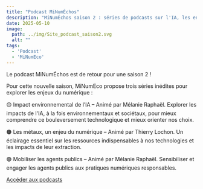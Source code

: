 ```yaml
---
title: "Podcast MiNumÉchos"
description: "MiNumÉchos saison 2 : séries de podcasts sur l'IA, les enjeux miniers et sur l'engagement des agents publics"
date: 2025-05-10
image:
  path: ../img/Site_podcast_saison2.svg
  alt: ""
tags:
  - 'Podcast'
  - 'MiNumEco'
---
```


<!-- chapô-->
Le podcast MiNumÉchos est de retour pour une saison 2 !

<!-- texte-->

Pour cette nouvelle saison, MiNumEco propose trois séries inédites pour explorer les enjeux du numérique :

🟡 Impact environnemental de l’IA – Animé par Mélanie Raphaël.
Explorer les impacts de l'IA, à la fois environnementaux et sociétaux, pour mieux comprendre ce bouleversement technologique et mieux orienter nos choix.

🟠 Les métaux, un enjeu du numérique – Animé par Thierry Lochon.
Un éclairage essentiel sur les ressources indispensables à nos technologies et les impacts de leur extraction.

🟢 Mobiliser les agents publics – Animé par Mélanie Raphaël.
Sensibiliser et engager les agents publics aux pratiques numériques responsables.

<div class="fr-callout">
    <a class="fr-btn" href="https://ecoresponsable.numerique.gouv.fr/ressources/podcasts/" target="_blank">
			Accéder aux podcasts
    </a>
</div>
